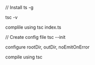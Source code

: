 
// Install ts -g 

tsc -v

complile using 
tsc index.ts 

// Create config file 
tsc --init

configure rootDir, outDir, noEmitOnError 

compile using 
tsc 